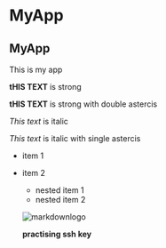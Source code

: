 # MyApp
## MyApp

This is my app

__tHIS TEXT__ is strong

**tHIS TEXT** is strong with double astercis

_This text_ is italic

*This text* is italic with single astercis

* item 1
* item 2
    * nested item 1
    * nested item 2

    ![markdownlogo](https://image.tmdb.org/t/p/w500/1E5baAaEse26fej7uHcjOgEE2t2.jpg)

    **practising ssh key**


